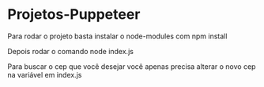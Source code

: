 # Projetos-Puppeteer

Para rodar o projeto basta instalar o node-modules com npm install

Depois rodar o comando node index.js

Para buscar o cep que você desejar você apenas precisa alterar o novo cep na variável <cep> em index.js
